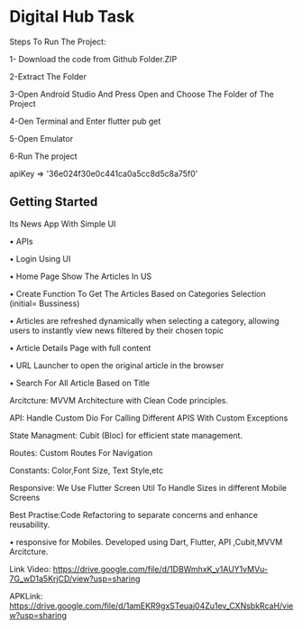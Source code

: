 # Digital Hub Task

Steps To Run The Project:

1- Download the code from Github Folder.ZIP

2-Extract The Folder

3-Open Android Studio And Press Open and Choose The Folder of The Project

4-Oen Terminal and Enter flutter pub get

5-Open Emulator 

6-Run The project

apiKey => '36e024f30e0c441ca0a5cc8d5c8a75f0'

## Getting Started

Its News App With Simple UI

• APIs

• Login Using UI

• Home Page Show The Articles In US

• Create Function To Get The Articles Based on Categories Selection (initial= Bussiness)

• Articles are refreshed dynamically when selecting a category, allowing users to instantly view news filtered by their chosen topic

• Article Details Page with full content

• URL Launcher to open the original article in the browser

• Search For All Article Based on Title

Arcitcture: MVVM Architecture with Clean Code principles.

API: Handle Custom Dio For Calling Different APIS With Custom Exceptions

State Managment: Cubit (Bloc) for efficient state management.

Routes: Custom Routes For Navigation

Constants: Color,Font Size, Text Style,etc

Responsive: We Use Flutter Screen Util To Handle Sizes in different Mobile Screens

Best Practise:Code Refactoring to separate concerns and enhance reusability.


• responsive for Mobiles. Developed using Dart, Flutter, API ,Cubit,MVVM Arcitcture.

Link Video: https://drive.google.com/file/d/1DBWmhxK_v1AUY1vMVu-7G_wD1a5KrjCD/view?usp=sharing

APKLink: https://drive.google.com/file/d/1amEKR9gxSTeuaj04Zu1ev_CXNsbkRcaH/view?usp=sharing



